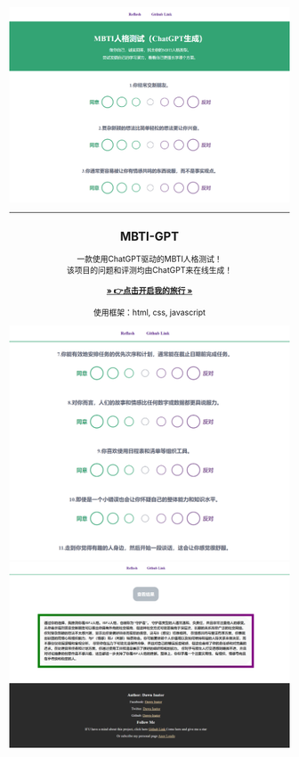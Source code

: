 ![cover](./img/1.png)

---

<p align="center">
  <h2 align="center">MBTI-GPT</h2>
  <p align="center">
    一款使用ChatGPT驱动的MBTI人格测试！
    <br/>
    该项目的问题和评测均由ChatGPT来在线生成！
    <br/>
    <br/>
    <a href="https://mbti.inator.site" target="_blank"><strong>» 👉点击开启我的旅行 »</strong></a>
    <br/>
  </p>
</p>

<p align="center"> 使用框架：html, css, javascript </p>

![2](./img/2.png)
![3](./img/3.png)